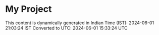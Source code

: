 # My Project

This content is dynamically generated in Indian Time (IST): 2024-06-01 21:03:24 IST
Converted to UTC: 2024-06-01 15:33:24 UTC
